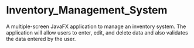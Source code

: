 # Inventory_Management_System
A multiple-screen JavaFX application to manage an inventory system. The application will allow users to enter, edit, and delete data and also validates the data entered by the user. 
